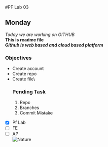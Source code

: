 #PF Lab 03
## Monday
*Today we are working on GITHUB*\
**This is readme file**\
***Github is web based and cloud based platform***
### Objectives
* Create account
* Create repo
* Create file\
  ### Pending Task
  1. Repo
  2. Branches
  3. Commit
  ~~Mistake~~
- [x] Pf Lab
- [ ] FE
- [ ] AP\
 ![Nature](https://greggvanourek.com/wp-content/uploads/2023/08/Nature-path-by-water-trees-and-mountains-AdobeStock_291242770-768x463.jpeg)
